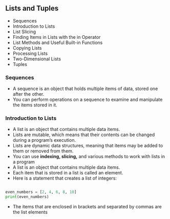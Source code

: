 ## Lists and Tuples 
- Sequences
- Introduction to Lists
- List Slicing
- Finding Items in Lists with the in Operator
- List Methods and Useful Built-in Functions
- Copying Lists
- Processing Lists
- Two-Dimensional Lists
- Tuples
### Sequences
- A sequence is an object that holds multiple items of data, stored one after the other.
- You can perform operations on a sequence to examine and manipulate the items stored in it.

### Introduction to Lists
- A list is an object that contains multiple data items.
- Lists are mutable, which means that their contents can be changed during a program’s execution.
- Lists are dynamic data structures, meaning that items may be added to them or removed from them.
- You can use **indexing, slicing,** and various methods to work with lists in a program
- A list is an object that contains multiple data items.
- Each item that is stored in a list is called an element.
- Here is a statement that creates a list of integers:
```python

even_numbers = [2, 4, 6, 8, 10]
print(even_numbers)
```
- The items that are enclosed in brackets and separated by commas are the list elements
